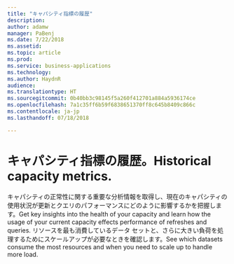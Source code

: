 ```yaml
---
title: "キャパシティ指標の履歴"
description: 
author: adamw
manager: PaBenj
ms.date: 7/22/2018
ms.assetid: 
ms.topic: article
ms.prod: 
ms.service: business-applications
ms.technology: 
ms.author: HaydnR
audience: 
ms.translationtype: HT
ms.sourcegitcommit: 0b40bb3c98145f5a260f412701a884a5936174ce
ms.openlocfilehash: 7a1c35ff6b59f6838651370ff8c645b8409c866c
ms.contentlocale: ja-jp
ms.lasthandoff: 07/18/2018

---
```

#  <a name="historical-capacity-metrics"></a><span data-ttu-id="5ae4c-102">キャパシティ指標の履歴。</span><span class="sxs-lookup"><span data-stu-id="5ae4c-102">Historical capacity metrics.</span></span>

<span data-ttu-id="5ae4c-103">キャパシティの正常性に関する重要な分析情報を取得し、現在のキャパシティの使用状況が更新とクエリのパフォーマンスにどのように影響するかを把握します。</span><span class="sxs-lookup"><span data-stu-id="5ae4c-103">Get key insights into the health of your capacity and learn how the usage of your current capacity effects performance of refreshes and queries.</span></span> <span data-ttu-id="5ae4c-104">リソースを最も消費しているデータ セットと、さらに大きい負荷を処理するためにスケールアップが必要なときを確認します。</span><span class="sxs-lookup"><span data-stu-id="5ae4c-104">See which datasets consume the most resources and when you need to scale up to handle more load.</span></span>


